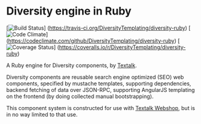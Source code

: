 Diversity engine in Ruby
========================

[![Build Status](https://travis-ci.org/DiversityTemplating/diversity-ruby.png)]
(https://travis-ci.org/DiversityTemplating/diversity-ruby)
[![Code Climate](https://codeclimate.com/github/DiversityTemplating/diversity-ruby.png)]
(https://codeclimate.com/github/DiversityTemplating/diversity-ruby)
[![Coverage Status](https://coveralls.io/repos/DiversityTemplating/diversity-ruby/badge.png)]
(https://coveralls.io/r/DiversityTemplating/diversity-ruby)


A Ruby engine for Diversity components, by [Textalk](http://www.textalk.com/).

Diversity components are reusable search engine optimized (SEO) web components, specified by
mustache templates, supporting dependencies, backend fetching of data over JSON-RPC, supporting
AngularJS templating on the frontend (by doing collected manual bootstrapping).

This component system is constructed for use with [Textalk Webshop](http://www.textalk.com/webshop),
but is in no way limited to that use.
